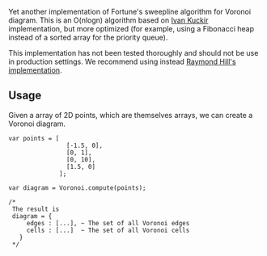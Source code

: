 Yet another implementation of Fortune's sweepline algorithm for Voronoi diagram. This is an O(nlogn) algorithm based on [Ivan Kuckir](http://blog.ivank.net/fortunes-algorithm-and-implementation.html) implementation, but more optimized (for example, using a Fibonacci heap instead of a sorted array for the priority queue).

This implementation has not been tested thoroughly and should not be use in production settings. We recommend using instead [Raymond Hill's implementation](https://github.com/gorhill/Javascript-Voronoi/blob/master/LICENSE.md).

## Usage
Given a array of 2D points, which are themselves arrays, we can create a Voronoi diagram.
```
var points = [
                [-1.5, 0],
                [0, 1],
                [0, 10],
                [1.5, 0]
              ];

var diagram = Voronoi.compute(points);

/*
 The result is
 diagram = {
     edges : [...], ~ The set of all Voronoi edges
     cells : [...]  ~ The set of all Voronoi cells
   }
 */
```